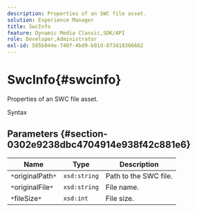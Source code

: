 ```yaml
---
description: Properties of an SWC file asset.
solution: Experience Manager
title: SwcInfo
feature: Dynamic Media Classic,SDK/API
role: Developer,Administrator
exl-id: 585b044e-740f-4bd9-b01d-873418366662
---
```

# SwcInfo{#swcinfo}

Properties of an SWC file asset.

 Syntax 

## Parameters {#section-0302e9238dbc4704914e938f42c881e6}

|  Name  | Type  | Description  |
|---|---|---|
|  `*`originalPath`*`  | `xsd:string`  | Path to the SWC file.  |
|  `*`originalFile`*`  | `xsd:string`  | File name.  |
|  `*`fileSize`*`  | `xsd:int`  | File size.  |
